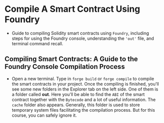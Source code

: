 # Compile A Smart Contract Using Foundry
- Guide to compiling Solidity smart contracts using `Foundry`, including steps for using the Foundry console, understanding the `'out'` file, and terminal command recall.

## Compiling Smart Contracts: A Guide to the Foundry Console Compilation Process
- Open a new terminal. Type in `forge build` or `forge compile` to compile the smart contracts in your project. Once the compiling is finished, you'll see some new folders in the Explorer tab on the left side. One of them is a folder called **out**. Here you'll be able to find the `ABI` of the smart contract together with the `Bytecode` and a lot of useful information. The `cache` folder also appears. Generally, this folder is used to store temporary system files facilitating the compilation process. But for this course, you can safely ignore it.

## 

